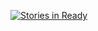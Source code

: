 [![Stories in Ready](https://badge.waffle.io/mash-up-kr/android-saljjak-client.png?label=ready&title=Ready)](https://waffle.io/mash-up-kr/android-saljjak-client)
